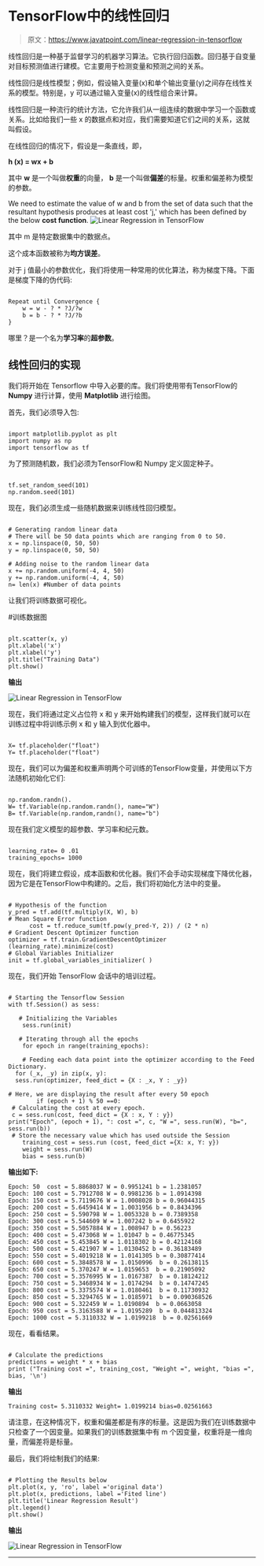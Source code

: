 # TensorFlow中的线性回归

> 原文：<https://www.javatpoint.com/linear-regression-in-tensorflow>

线性回归是一种基于监督学习的机器学习算法。它执行回归函数。回归基于自变量对目标预测值进行建模。它主要用于检测变量和预测之间的关系。

线性回归是线性模型；例如，假设输入变量(x)和单个输出变量(y)之间存在线性关系的模型。特别是，y 可以通过输入变量(x)的线性组合来计算。

线性回归是一种流行的统计方法，它允许我们从一组连续的数据中学习一个函数或关系。比如给我们一些 x 的数据点和对应，我们需要知道它们之间的关系，这就叫假设。

在线性回归的情况下，假设是一条直线，即，

**h (x) = wx + b**

其中 **w** 是一个叫做**权重**的向量， **b** 是一个叫做**偏差**的标量。权重和偏差称为模型的参数。

We need to estimate the value of w and b from the set of data such that the resultant hypothesis produces at least cost 'j,' which has been defined by the below **cost function**. ![Linear Regression in TensorFlow](img/c7cfe65b96c4fd4ef781bef76b6d9cd1.png)

其中 m 是特定数据集中的数据点。

这个成本函数被称为**均方误差**。

对于 j 值最小的参数优化，我们将使用一种常用的优化算法，称为梯度下降。下面是梯度下降的伪代码:

```

Repeat until Convergence {
    w = w - ? * ?J/?w
    b = b - ? * ?J/?b
}

```

哪里？是一个名为**学习率**的**超参数**。

## 线性回归的实现

我们将开始在 Tensorflow 中导入必要的库。我们将使用带有TensorFlow的 **Numpy** 进行计算，使用 **Matplotlib** 进行绘图。

首先，我们必须导入包:

```

import matplotlib.pyplot as plt
import numpy as np
import tensorflow as tf

```

为了预测随机数，我们必须为TensorFlow和 Numpy 定义固定种子。

```

tf.set_random_seed(101)
np.random.seed(101)

```

现在，我们必须生成一些随机数据来训练线性回归模型。

```

# Generating random linear data 
# There will be 50 data points which are ranging from 0 to 50.
x = np.linspace(0, 50, 50) 
y = np.linspace(0, 50, 50) 

# Adding noise to the random linear data 
x += np.random.uniform(-4, 4, 50) 
y += np.random.uniform(-4, 4, 50) 
n= len(x) #Number of data points

```

让我们将训练数据可视化。

#训练数据图

```

plt.scatter(x, y) 
plt.xlabel('x') 
plt.xlabel('y') 
plt.title("Training Data") 
plt.show() 

```

**输出**

![Linear Regression in TensorFlow](img/b0fd11b49c628693f63c94d8d72b401e.png)

现在，我们将通过定义占位符 x 和 y 来开始构建我们的模型，这样我们就可以在训练过程中将训练示例 x 和 y 输入到优化器中。

```

X= tf.placeholder("float")
Y= tf.placeholder("float")

```

现在，我们可以为偏差和权重声明两个可训练的TensorFlow变量，并使用以下方法随机初始化它们:

```

np.random.randn().
W= tf.Variable(np.random.randn(), name="W")
B= tf.Variable(np.random,randn(), name="b")

```

现在我们定义模型的超参数、学习率和纪元数。

```

learning_rate= 0 .01
training_epochs= 1000

```

现在，我们将建立假设，成本函数和优化器。我们不会手动实现梯度下降优化器，因为它是在TensorFlow中构建的。之后，我们将初始化方法中的变量。

```

# Hypothesis of the function
y_pred = tf.add(tf.multiply(X, W), b) 
# Mean Square Error function
      cost = tf.reduce_sum(tf.pow(y_pred-Y, 2)) / (2 * n)  
# Gradient Descent Optimizer function
optimizer = tf.train.GradientDescentOptimizer (learning_rate).minimize(cost)
# Global Variables Initializer 
init = tf.global_variables_initializer( )

```

现在，我们开始 TensorFlow 会话中的培训过程。

```

# Starting the Tensorflow Session 
with tf.Session() as sess: 

   # Initializing the Variables 
    sess.run(init) 

   # Iterating through all the epochs 
    for epoch in range(training_epochs): 

    # Feeding each data point into the optimizer according to the Feed Dictionary.
  for (_x, _y) in zip(x, y):  
  sess.run(optimizer, feed_dict = {X : _x, Y : _y})  

# Here, we are displaying the result after every 50 epoch  
        if (epoch + 1) % 50 ==0: 
 # Calculating the cost at every epoch. 
 c = sess.run(cost, feed_dict = {X : x, Y : y})  
print("Epoch", (epoch + 1), ": cost =", c, "W =", sess.run(W), "b=", sess.run(b))
 # Store the necessary value which has used outside the Session 
    training_cost = sess.run (cost, feed_dict ={X: x, Y: y})  
    weight = sess.run(W) 
    bias = sess.run(b) 

```

**输出如下:**

```
Epoch: 50  cost = 5.8868037 W = 0.9951241 b = 1.2381057
Epoch: 100 cost = 5.7912708 W = 0.9981236 b = 1.0914398
Epoch: 150 cost = 5.7119676 W = 1.0008028 b = 0.96044315
Epoch: 200 cost = 5.6459414 W = 1.0031956 b = 0.8434396
Epoch: 250 cost = 5.590798 W = 1.0053328 b = 0.7389358
Epoch: 300 cost = 5.544609 W = 1.007242 b = 0.6455922
Epoch: 350 cost = 5.5057884 W = 1.008947 b = 0.56223
Epoch: 400 cost = 5.473068 W = 1.01047 b = 0.46775345
Epoch: 450 cost = 5.453845 W = 1.0118302 b = 0.42124168
Epoch: 500 cost = 5.421907 W = 1.0130452 b = 0.36183489
Epoch: 550 cost = 5.4019218 W = 1.0141305 b = 0.30877414
Epoch: 600 cost = 5.3848578 W = 1.0150996  b = 0.26138115
Epoch: 650 cost = 5.370247 W = 1.0159653  b = 0.21905092
Epoch: 700 cost = 5.3576995 W = 1.0167387  b = 0.18124212
Epoch: 750 cost = 5.3468934 W = 1.0174294  b = 0.14747245
Epoch: 800 cost = 5.3375574 W = 1.0180461  b = 0.11730932
Epoch: 850 cost = 5.3294765 W = 1.0185971  b = 0.090368526
Epoch: 900 cost = 5.322459 W = 1.0190894  b = 0.0663058
Epoch: 950 cost = 5.3163588 W = 1.0195289  b = 0.044813324
Epoch: 1000 cost = 5.3110332 W = 1.0199218  b = 0.02561669

```

现在，看看结果。

```

# Calculate the predictions
predictions = weight * x + bias 
print ("Training cost =", training_cost, "Weight =", weight, "bias =", bias, '\n') 

```

**输出**

```
Training cost= 5.3110332 Weight= 1.0199214 bias=0.02561663

```

请注意，在这种情况下，权重和偏差都是有序的标量。这是因为我们在训练数据中只检查了一个因变量。如果我们的训练数据集中有 m 个因变量，权重将是一维向量，而偏差将是标量。

最后，我们将绘制我们的结果:

```

# Plotting the Results below
plt.plot(x, y, 'ro', label ='original data')
plt.plot(x, predictions, label ='Fited line')
plt.title('Linear Regression Result') 
plt.legend() 
plt.show() 

```

**输出**

![Linear Regression in TensorFlow](img/b6eb2634a0c25bbf6d8f488c3aee5076.png)

* * *